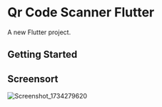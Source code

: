 # Qr Code Scanner Flutter

A new Flutter project.

## Getting Started
## Screensort

![Screenshot_1734279620](https://github.com/user-attachments/assets/ef2319b8-490b-4d4a-8d1c-7eee3231a467)
